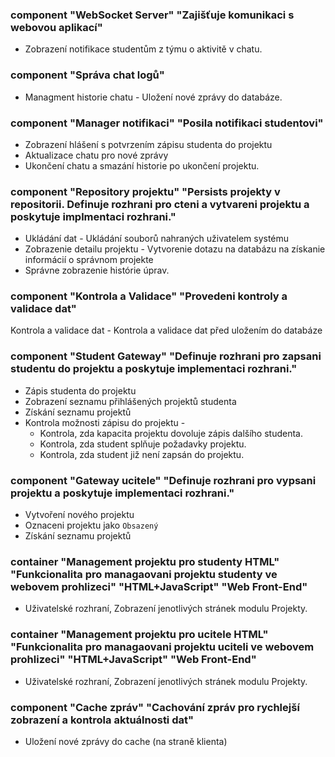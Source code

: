 ### component "WebSocket Server" "Zajišťuje komunikaci s webovou aplikací"
- Zobrazení notifikace studentům z týmu o aktivitě v chatu.

### component "Správa chat logů" 
- Managment historie chatu - Uložení nové zprávy do databáze.

### component "Manager notifikaci" "Posila notifikaci studentovi"  
- Zobrazení hlášení s potvrzením zápisu studenta do projektu 
- Aktualizace chatu pro nové zprávy
- Ukončení chatu a smazání historie po ukončení projektu.


### component "Repository projektu" "Persists projekty v repositorii. Definuje rozhrani pro cteni a vytvareni projektu a poskytuje implmentaci rozhrani."
- Ukládání dat - Ukládání souborů nahraných uživatelem systému
- Zobrazenie detailu projektu - Vytvorenie dotazu na databázu na získanie informácií o správnom projekte
- Správne zobrazenie histórie úprav.

### component "Kontrola a Validace" "Provedeni kontroly a validace dat"
Kontrola a validace dat - Kontrola a validace dat před uložením do databáze

### component "Student Gateway" "Definuje rozhrani pro zapsani studentu do projektu a poskytuje implementaci rozhrani."
- Zápis studenta do projektu
- Zobrazení seznamu přihlášených projektů studenta
- Získání seznamu projektů
- Kontrola možnosti zápisu do projektu - 
  - Kontrola, zda kapacita projektu dovoluje zápis dalšího studenta.
  - Kontrola, zda student splňuje požadavky projektu.
  - Kontrola, zda student již není zapsán do projektu.

### component "Gateway ucitele" "Definuje rozhrani pro vypsani projektu a poskytuje implementaci rozhrani."
- Vytvoření nového projektu
- Oznaceni projektu jako `Obsazený`
- Získání seznamu projektů


### container "Management projektu pro studenty HTML" "Funkcionalita pro managaovani projektu studenty ve webovem prohlizeci" "HTML+JavaScript" "Web Front-End"
- Uživatelské rozhraní, Zobrazení jenotlivých stránek modulu Projekty.

### container "Management projektu pro ucitele HTML" "Funkcionalita pro managaovani projektu uciteli ve webovem prohlizeci" "HTML+JavaScript" "Web Front-End"
- Uživatelské rozhraní, Zobrazení jenotlivých stránek modulu Projekty.

### component "Cache zpráv" "Cachování zpráv pro rychlejší zobrazení a kontrola aktuálnosti dat"
- Uložení nové zprávy do cache (na straně klienta)